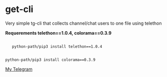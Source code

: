 # get-cli
Very simple tg-cli that collects channel/chat users to one file using telethon

<b>Requerements telethon==1.0.4, colorama==0.3.9</b>

<code>
   python-path/pip3 install telethon==1.0.4
   
   python-path/pip3 install colorama==0.3.9
</code>

<a href='https://telegram.dog/martin_winks'>My Telegram</a>
